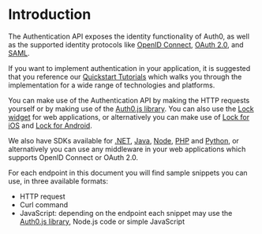 # Introduction

The Authentication API exposes the identity functionality of Auth0, as well as the supported identity protocols like [OpenID Connect](/protocols/oidc), [OAuth 2.0](/protocols/oauth2), and [SAML](/protocols/saml).

If you want to implement authentication in your application, it is suggested that you reference our [Quickstart Tutorials](/quickstarts) which walks you through the implementation for a wide range of technologies and platforms.

You can make use of the Authentication API by making the HTTP requests yourself or by making use of the [Auth0.js library](/libraries/auth0js). You can also use the [Lock widget](/libraries/lock) for web applications, or alternatively you can make use of [Lock for iOS](/libraries/lock-ios/v2) and [Lock for Android](/libraries/lock-android).

We also have SDKs available for [.NET](https://github.com/auth0/Auth0.net), [Java](https://github.com/auth0/Auth0-java), [Node](https://github.com/auth0/node-auth0), [PHP](https://github.com/auth0/auth0-php) and [Python](https://github.com/auth0/auth0-python), or alternatively you can use any middleware in your web applications which supports OpenID Connect or OAuth 2.0.

For each endpoint in this document you will find sample snippets you can use, in three available formats:
- HTTP request
- Curl command
- JavaScript: depending on the endpoint each snippet may use the [Auth0.js library](/libraries/auth0js), Node.js code or simple JavaScript
